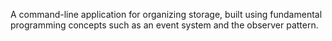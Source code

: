 A command-line application for organizing storage, built using fundamental programming concepts such as an event system and the observer pattern.
